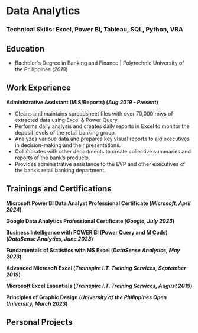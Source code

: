 # Data Analytics

### Technical Skills: Excel, Power BI, Tableau, SQL, Python, VBA

## Education
- Bachelor's Degree in Banking and Finance | Polytechnic University of the Philippines (_2019_)

## Work Experience
**Administrative Assistant (MIS/Reports) (_Aug 2019 - Present_)**
- Cleans and maintains spreadsheet files with over 70,000 rows of extracted data using Excel & 
Power Query.
- Performs daily analysis and creates daily reports in Excel to monitor the deposit levels of the retail banking group.
- Analyzes various data and prepares key visual reports to aid executives in decision-making and their 
presentations.
- Collaborates with other departments to create collective summaries and reports of the bank’s products.
- Provides administrative assistance to the EVP and other executives of the bank’s retail banking department.

## Trainings and Certifications
**Microsoft Power BI Data Analyst Professional Certificate (_Microsoft, April 2024_)**

**Google Data Analytics Professional Certificate (_Google, July 2023_)**

**Business Intelligence with POWER BI (Power Query and M Code) (_DataSense Analytics, June 2023_)**

**Fundamentals of Statistics with MS Excel (_DataSense Analytics, May 2023_)**

**Advanced Microsoft Excel (_Trainspire I.T. Training Services, September 2019_)**

**Microsoft Excel Essentials (_Trainspire I.T. Training Services, August 2019_)**

**Principles of Graphic Design (_University of the Philippines Open University, March 2023_)**

## Personal Projects
